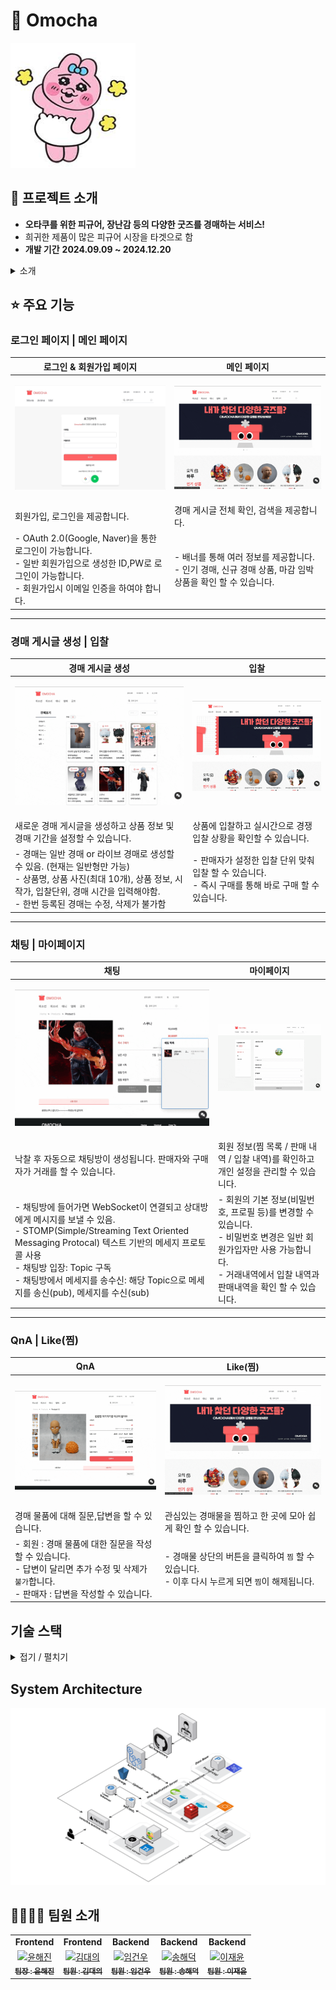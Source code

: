 # 🧸 **Omocha**

<img src="https://github.com/limbaba1120/limbaba1120_images/blob/master/notion_image/opanchu.jpeg" width="200px;" alt="Omocha Logo">

## 📖 **프로젝트 소개**

- **오타쿠를 위한 피규어, 장난감 등의 다양한 굿즈를 경매하는 서비스!**
- 희귀한 제품이 많은 피규어 시장을 타겟으로 함
- **개발 기간**
  **2024.09.09 ~ 2024.12.20**

<details>
<summary> 소개 </summary>
<p align="left"><img src="https://github.com/limbaba1120/limbaba1120_images/blob/master/notion_image/1%ED%8C%80_omocha_panel.jpg" width="800"></p>
</details>

## ⭐ **주요 기능**

<!-- 
<p align="center"><img src="" width="350"></p>
-->

### **로그인 페이지 | 메인 페이지**

| 로그인 & 회원가입 페이지                                                                                                     | 메인 페이지                                                                                                               |
|--------------------------------------------------------------------------------------------------------------------|----------------------------------------------------------------------------------------------------------------------|
| <p align="center"> <img src="https://github.com/gooot/ProjectImage/blob/main/Omocha/v1/login.gif" width="350"></p> | <p align="center"><img src="https://github.com/gooot/ProjectImage/blob/main/Omocha/v1/mainpage.gif" width="350"></p> |
| 회원가입, 로그인을 제공합니다.                                                                                                  | 경매 게시글 전체 확인, 검색을 제공합니다.                                                                                             |
| - OAuth 2.0(Google, Naver)을 통한 로그인이 가능합니다.<br/>- 일반 회원가입으로 생성한 ID,PW로 로그인이 가능합니다.<br/>- 회원가입시 이메일 인증을 하여야 합니다.     | - 배너를 통해 여러 정보를 제공합니다.<br/>- 인기 경매, 신규 경매 상품, 마감 임박 상품을 확인 할 수 있습니다.                                                 |

---

### **경매 게시글 생성 | 입찰**

| 경매 게시글 생성                                                                                                                                 | 입찰                                                                                                                  |
|-------------------------------------------------------------------------------------------------------------------------------------------|---------------------------------------------------------------------------------------------------------------------|
| <p align="center"><img src="https://github.com/gooot/ProjectImage/blob/main/Omocha/v1/AuctionCreate.gif" width="350"></p>                 | <p align="center"><img src="https://github.com/gooot/ProjectImage/blob/main/Omocha/v1/Bidding.gif" width="350"></p> |
| 새로운 경매 게시글을 생성하고 상품 정보 및 경매 기간을 설정할 수 있습니다.                                                                                               | 상품에 입찰하고 실시간으로 경쟁 입찰 상황을 확인할 수 있습니다.                                                                                |
| - 경매는 일반 경매 or 라이브 경매로 생성할 수 있음. (현재는 일반형만 가능) <br/> - 상품명, 상품 사진(최대 10개), 상품 정보, 시작가, 입찰단위, 경매 시간을 입력해야함. <br/> - 한번 등록된 경매는 수정, 삭제가 불가함 | - 판매자가 설정한 입찰 단위 맞춰 입찰 할 수 있습니다.<br/>- 즉시 구매를 통해 바로 구매 할 수 있습니다.                                                    |

---

### **채팅 | 마이페이지**

| 채팅                                                                                                                                                                                                                            | 마이페이지                                                                                                              |
|-------------------------------------------------------------------------------------------------------------------------------------------------------------------------------------------------------------------------------|--------------------------------------------------------------------------------------------------------------------|
| <p align="center"><img src="https://github.com/gooot/ProjectImage/blob/main/Omocha/v1/chat.gif" width="350"></p>                                                                                                              | <p align="center"><img src="https://github.com/gooot/ProjectImage/blob/main/Omocha/v1/mypage.gif" width="350"></p> |
| 낙찰 후 자동으로 채팅방이 생성됩니다. 판매자와 구매자가 거래를 할 수 있습니다.                                                                                                                                                                                 | 회원 정보(찜 목록 / 판매 내역 / 입찰 내역)를 확인하고 개인 설정을 관리할 수 있습니다.                                                               |
| - 채팅방에 들어가면 WebSocket이 연결되고 상대방에게 메시지를 보낼 수 있음.   <br/> - STOMP(Simple/Streaming Text Oriented Messaging Protocal) 텍스트 기반의 메세지 프로토콜 사용 <br/> - 채팅방 입장: Topic 구독 <br/> - 채팅방에서 메세지를 송수신: 해당 Topic으로 메세지를 송신(pub), 메세지를 수신(sub) | - 회원의 기본 정보(비밀번호, 프로필 등)를 변경할 수 있습니다. <br/>- 비밀번호 변경은 일반 회원가입자만 사용 가능합니다.  <br/>- 거래내역에서 입찰 내역과 판매내역을 확인 할 수 있습니다. |

---

### **QnA | Like(찜)**

| QnA                                                                                                             | Like(찜)                                                                                                          |
|-----------------------------------------------------------------------------------------------------------------|------------------------------------------------------------------------------------------------------------------|
| <p align="center"><img src="https://github.com/gooot/ProjectImage/blob/main/Omocha/v1/qna.gif" width="350"></p> | <p align="center"><img src="https://github.com/gooot/ProjectImage/blob/main/Omocha/v1/like.gif" width="350"></p> |
| 경매 물품에 대해 질문,답변을 할 수 있습니다.                                                                                      | 관심있는 경매물을 찜하고 한 곳에 모아 쉽게 확인 할 수 있습니다.                                                                            |                                                                                      |
| - 회원 : 경매 물품에 대한 질문을 작성 할 수 있습니다.<br/>- 답변이 달리면 추가 수정 및 삭제가 `불가`합니다. <br/> - 판매자 : 답변을 작성할 수 있습니다.              | - 경매물 상단의 버튼을 클릭하여 `찜` 할 수 있습니다.<br/>- 이후 다시 누르게 되면 `찜`이 해제됩니다.                                                  |

## **기술 스택**

<details>
<summary> 접기 / 펼치기</summary>

**Framework<BR>**
<img src="https://img.shields.io/badge/Spring_Boot-6DB33F?style=for-the-badge&logo=Spring-Boot&logoColor=white">
<img src="https://img.shields.io/badge/Gradle-02303A?style=for-the-badge&logo=gradle&logoColor=white">
<img src="https://img.shields.io/badge/.env-4D4D4D?style=for-the-badge&logo=dotenv&logoColor=white">
<img src="https://img.shields.io/badge/Querydsl-3E6E87?style=for-the-badge&logo=graphql&logoColor=white">

**Language<BR>**
<img src="https://img.shields.io/badge/Java_17-ED8B00?style=for-the-badge&logo=openjdk&logoColor=white"><br>

**INFRA<BR>**
<img src="https://img.shields.io/badge/AWS_EC2-FF9900?style=for-the-badge&logo=amazon-aws&logoColor=white">
<img src="https://img.shields.io/badge/AWS_RDS-FF9900?style=for-the-badge&logo=amazon-aws&logoColor=white">
<img src="https://img.shields.io/badge/AWS_S3-FF9900?style=for-the-badge&logo=amazon-aws&logoColor=white">
<img src="https://img.shields.io/badge/PostgreSQL-4169E1?style=for-the-badge&logo=postgresql&logoColor=white">
<img src="https://img.shields.io/badge/Redis-D82C20?style=for-the-badge&logo=redis&logoColor=white">
<img src="https://img.shields.io/badge/STOMP-6A0FAD?style=for-the-badge&logo=apache&logoColor=white"><br>

**CI/CD<BR>**
<img src="https://img.shields.io/badge/Docker-2496ED?style=for-the-badge&logo=docker&logoColor=white">
<img src="https://img.shields.io/badge/GitHub_Actions-2088FF?style=for-the-badge&logo=github-actions&logoColor=white"><br>

**Version Control<BR>**
<img src="https://img.shields.io/badge/Git-F05032?style=for-the-badge&logo=git&logoColor=white">
<img src="https://img.shields.io/badge/GitHub-2088FF?style=for-the-badge&logo=github&logoColor=white"><br>

**Authentication<BR>**
<img src="https://img.shields.io/badge/OAuth2.0-005EA2?style=for-the-badge&logo=oauth&logoColor=white">
<img src="https://img.shields.io/badge/JWT-black?style=for-the-badge&logo=json-web-tokens&logoColor=white"><br>




</details>

## **System Architecture**

![SA](https://github.com/gooot/ProjectImage/blob/main/Omocha/v1/SAv2.png)

## 👨‍👩‍👧‍👦 **팀원 소개**

<table>
  <tr>
    <td align="center"><b>Frontend</b></td>
    <td align="center"><b>Frontend</b></td>
    <td align="center"><b>Backend</b></td>
    <td align="center"><b>Backend</b></td>
    <td align="center"><b>Backend</b></td>
  </tr>
  <tr>
    <td align="center">
      <a href="https://github.com/haejinyun">
        <img src="https://avatars.githubusercontent.com/u/86779590?v=4" width="100px;" alt="윤해진"/><br />
        <sub><b>팀장 : 윤해진</b></sub>
      </a>
    </td>
    <td align="center">
      <a href="https://github.com/kimeodml">
        <img src="https://avatars.githubusercontent.com/u/88065770?v=4" width="100px;" alt="김대의"/><br />
        <sub><b>팀원 : 김대의</b></sub>
      </a>
    </td>
    <td align="center">
      <a href="https://github.com/limbaba1120">
        <img src="https://avatars.githubusercontent.com/u/102224840?v=4" width="100px;" alt="임건우"/><br />
        <sub><b>팀원 : 임건우</b></sub>
      </a>
    </td>
    <td align="center">
      <a href="https://github.com/ss0ngcode">
        <img src="https://avatars.githubusercontent.com/u/86779839?v=4" width="100px;" alt="송해덕"/><br />
        <sub><b>팀원 : 송해덕</b></sub>
      </a>
    </td>
    <td align="center">
      <a href="https://github.com/gooot">
        <img src="https://avatars.githubusercontent.com/u/26480629?v=4" width="100px;" alt="이재윤"/><br />
        <sub><b>팀원 : 이재윤</b></sub>
      </a>
    </td>
  </tr>
</table>
